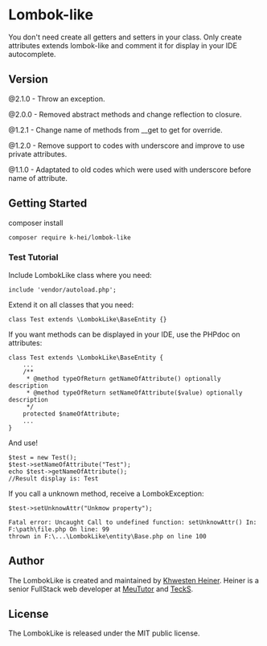 # Lombok-like
You don't need create all getters and setters in your class. Only create attributes extends lombok-like and comment it for display in your IDE autocomplete.

## Version

@2.1.0 - Throw an exception.

@2.0.0 - Removed abstract methods and change reflection to closure.

@1.2.1 - Change name of methods from __get to get for override.

@1.2.0 - Remove support to codes with underscore and improve to use private attributes.

@1.1.0 - Adaptated to old codes which were used with underscore before name of attribute.

## Getting Started

composer install
    
    composer require k-hei/lombok-like

### Test Tutorial

Include LombokLike class where you need:

    include 'vendor/autoload.php';

Extend it on all classes that you need:

    class Test extends \LombokLike\BaseEntity {}

If you want methods can be displayed in your IDE, use the PHPdoc on attributes:

    class Test extends \LombokLike\BaseEntity {
        ...
        /**
         * @method typeOfReturn getNameOfAttribute() optionally description
         * @method typeOfReturn setNameOfAttribute($value) optionally description
         */
        protected $nameOfAttribute;
        ...
    }

And use!

    $test = new Test();
    $test->setNameOfAttribute("Test");
    echo $test->getNameOfAttribute();
    //Result display is: Test
    
If you call a unknown method, receive a LombokException:
    
    $test->setUnknowAttr("Unkmow property");
      
    Fatal error: Uncaught Call to undefined function: setUnknowAttr() In: F:\path\file.php On line: 99 
    thrown in F:\...\LombokLike\entity\Base.php on line 100

## Author

The LombokLike is created and maintained by [Khwesten Heiner](https://www.facebook.com/khwesten). Heiner is a senior FullStack web developer at [MeuTutor](http://www.meututor.com.br/) and [TeckS](http://tecks.com.br/).

## License

The LombokLike is released under the MIT public license.
